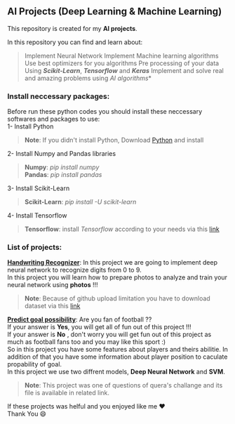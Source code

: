 ## AI Projects (Deep Learning & Machine Learning)

  

This repository is created for my **AI projects**.

In this repository you can find and learn about:

> Implement Neural Network
> Implement Machine learning algorithms
> Use best optimizers for you algorithms
> Pre processing of your data
> Using ***Scikit-Learn***, ***Tensorflow*** and ***Keras***
> Implement and solve real and amazing problems using *AI algorithms**

### Install neccessary packages:
Before run these python codes you should install these neccessary softwares and packages to use:<br>
1- Install Python</br>
> **Note**: If you didn't install Python, Download [Python](https://www.python.org/downloads/) and install

2- Install Numpy and Pandas libraries
> **Numpy**: *pip install numpy*
> <br>**Pandas**: *pip install pandas*</br>

3- Install Scikit-Learn
> **Scikit-Learn**: *pip install -U scikit-learn*

4- Install Tensorflow
> **Tensorflow**: install *Tensorflow* according to your needs via this [link](https://www.tensorflow.org/install/pip)

 ### List of projects:
  [**Handwriting Recognizer**](https://github.com/pak-app/ai-projects/tree/main/01-mnist_dataset_hand_writing): In this project we are going to implement deep neural network to recognize digits from 0 to 9.
 <br>In this project you will learn how to prepare photos to analyze and train your neural network using **photos** !!!</br>
>**Note**: Because of github upload limitation you have to download dataset via this [link](https://drive.google.com/drive/folders/1LLeYjmjh7JfKPAqNg8lkQ5XVU7MxKTDf?usp=sharing)

[**Predict goal possibility**](https://github.com/pak-app/ai-projects/tree/main/02-goal_prediction): Are you fan of football ??
<br>If your answer is **Yes**, you will get all of fun out of this project !!!</br>
If your answer is **No** , don't worry you will get fun out of this project as much as football fans too and you may like this sport :)
<br>So in this project you have some features about players and theirs abilitie. In addition of that you have some information about player position to caculate propability of goal.</br>
In this project we use two diffrent models, **Deep Neural Network** and **SVM**.
> **Note**: This project was one of questions of quera's challange and its file is available in related link.


If these projects was helful and you enjoyed like me :heart:
<br>Thank You :smile:</br>
